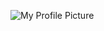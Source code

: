 ![My Profile Picture](https://i0.wp.com/wadingaleonard.me/wp-content/uploads/2018/02/cropped-IMG_20170820_134717-1.jpg?fit=873%2C865&ssl=1)

